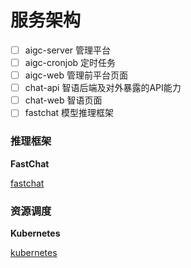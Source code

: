 # 服务架构

- [ ] aigc-server 管理平台
- [ ] aigc-cronjob 定时任务
- [ ] aigc-web 管理前平台页面
- [ ] chat-api 智语后端及对外暴露的API能力
- [ ] chat-web 智语页面
- [ ] fastchat 模型推理框架

### 推理框架

**FastChat**

[fastchat](https://github.com/lm-sys/FastChat)

### 资源调度

**Kubernetes**

[kubernetes](https://github.com/kubernetes/kubernetes)


